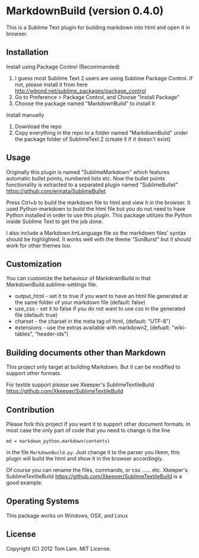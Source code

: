# MarkdownBuild (version 0.4.0)

This is a Sublime Text plugin for building markdown into html and open it in browser.

## Installation

Install using Package Control (Recommanded)

1. I guess most Sublime Text 2 users are using Sublime Package Control. If not, please install it from here <http://wbond.net/sublime_packages/package_control>
2. Go to Preference > Package Control, and Choose "Install Package"
3. Choose the package named "MarkdownBuild" to install it

Install manually

1. Download the repo
2. Copy everything in the repo to a folder named "MarkdownBuild" under the package folder of SublimeText 2 (create it if it doesn't exist)

## Usage

Originally this plugin is named "SublimeMarkdown" which features automatic bullet points, numbered lists etc. Now the bullet points functionality is extracted to a separated plugin named "SublimeBullet" <https://github.com/erinata/SublimeBullet> 

Press Ctrl+b to build the markdown file to html and view it in the browser. It used Python-markdown to build the html file but you do not need to have Python installed in order to use this plugin. This package utilizes the Python inside Sublime Text to get the job done.

I also include a Markdown.tmLanguage file so the markdown files' syntax should be highlighted. It works well with the theme "SunBurst" but it should work for other themes too.

## Customization

You can customize the behaviour of MarkdownBuild in that MarkdownBuild.sublime-settings file.

- output_html - set it to true if you want to have an html file generated at the same folder of your markdown file (default: false)
- use_css - set it to false if you do not want to use css in the generated file (default: true)
- charset - the charset in the meta tag of html, (default: "UTF-8")
- extensions - use the extras available with markdown2, (defualt: "wiki-tables", "header-ids")

## Building documents other than Markdown

This project only target at building Markdown. But it can be modified to support other formats.

For textile support please see Xkeeper's SublimeTextileBuild <https://github.com/Xkeeper/SublimeTextileBuild>

## Contribution

Please fork this project if you want it to support other document formats. In most case the only part of code that you need to change is the line

    md = markdown_python.markdown(contents)

in the file `MarkdownBuild.py`. Just change it to the parser you likem, this plugin will build the html and show it in the browser accordingly.

Of course you can rename the files, commands, or css ...... etc. Xkeeper's SublimeTextileBuild <https://github.com/Xkeeper/SublimeTextileBuild> is a good example.

## Operating Systems

This package works on Windows, OSX, and Linux

## License

Copyright (C) 2012 Tom Lam. MIT License.
  

